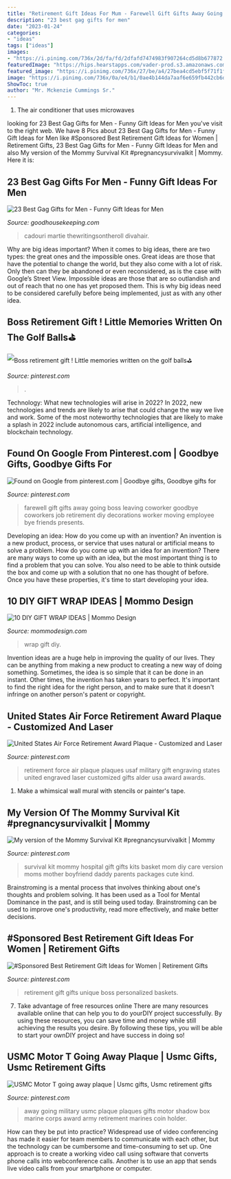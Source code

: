 ```yaml
---
title: "Retirement Gift Ideas For Mum - Farewell Gift Gifts Away Going Boss Leaving Coworker Goodbye Coworkers Job Retirement Diy Decorations Worker Moving Employee Bye Friends Presents"
description: "23 best gag gifts for men"
date: "2023-01-24"
categories:
- "ideas"
tags: ["ideas"]
images:
- "https://i.pinimg.com/736x/2d/fa/fd/2dfafd7474983f907264cd5d8b677872.jpg"
featuredImage: "https://hips.hearstapps.com/vader-prod.s3.amazonaws.com/1556552003-gag-gifts-for-men-thewritingsontheroll-official-retirement-papers-1556551984.jpg?crop=0.6662468513853904xw:1xh;center,top&amp;resize=480:*"
featured_image: "https://i.pinimg.com/736x/27/be/a4/27bea4cd5ebf5f71f1f1e41b1f59f690.jpg"
image: "https://i.pinimg.com/736x/0a/e4/b1/0ae4b144da7aaf6e659fb442cb6de040--retirement-parties-retirement-gifts.jpg"
ShowToc: true
author: "Mr. Mckenzie Cummings Sr."
---
```



1. The air conditioner that uses microwaves

	

		
looking for 23 Best Gag Gifts for Men - Funny Gift Ideas for Men you've visit to the right web. We have 8 Pics about 23 Best Gag Gifts for Men - Funny Gift Ideas for Men like #Sponsored Best Retirement Gift Ideas for Women | Retirement Gifts, 23 Best Gag Gifts for Men - Funny Gift Ideas for Men and also My version of the Mommy Survival Kit #pregnancysurvivalkit | Mommy. Here it is:
		
    
## 23 Best Gag Gifts For Men - Funny Gift Ideas For Men

<img loading=lazy src="https://hips.hearstapps.com/vader-prod.s3.amazonaws.com/1556552003-gag-gifts-for-men-thewritingsontheroll-official-retirement-papers-1556551984.jpg?crop=0.6662468513853904xw:1xh;center,top&amp;resize=480:*" onerror="this.onerror=null;this.src='https://tse4.mm.bing.net/th?id=OIP.MhRVVE0fzF2qWpfx3BooegHaHa&amp;pid=15.1';" alt="23 Best Gag Gifts for Men - Funny Gift Ideas for Men">

_Source: goodhousekeeping.com_

>cadouri martie thewritingsontheroll divahair. 

	

Why are big ideas important?
When it comes to big ideas, there are two types: the great ones and the impossible ones. Great ideas are those that have the potential to change the world, but they also come with a lot of risk. Only then can they be abandoned or even reconsidered, as is the case with Google’s Street View. Impossible ideas are those that are so outlandish and out of reach that no one has yet proposed them. This is why big ideas need to be considered carefully before being implemented, just as with any other idea.

    
## Boss Retirement Gift ! Little Memories Written On The Golf Balls⛳️

<img loading=lazy src="https://i.pinimg.com/736x/0a/e4/b1/0ae4b144da7aaf6e659fb442cb6de040--retirement-parties-retirement-gifts.jpg" onerror="this.onerror=null;this.src='https://tse2.mm.bing.net/th?id=OIP.-XQstZ--d5waOORJIWeh2wHaJ3&amp;pid=15.1';" alt="Boss retirement gift ! Little memories written on the golf balls⛳️">

_Source: pinterest.com_

>. 

	

Technology: What new technologies will arise in 2022?
In 2022, new technologies and trends are likely to arise that could change the way we live and work. Some of the most noteworthy technologies that are likely to make a splash in 2022 include autonomous cars, artificial intelligence, and blockchain technology.

    
## Found On Google From Pinterest.com | Goodbye Gifts, Goodbye Gifts For

<img loading=lazy src="https://i.pinimg.com/736x/27/be/a4/27bea4cd5ebf5f71f1f1e41b1f59f690.jpg" onerror="this.onerror=null;this.src='https://tse1.mm.bing.net/th?id=OIP.--oKrIx6pouKsREZ6ixogQHaJ3&amp;pid=15.1';" alt="Found on Google from pinterest.com | Goodbye gifts, Goodbye gifts for">

_Source: pinterest.com_

>farewell gift gifts away going boss leaving coworker goodbye coworkers job retirement diy decorations worker moving employee bye friends presents. 

	

Developing an idea: How do you come up with an invention?
An invention is a new product, process, or service that uses natural or artificial means to solve a problem. How do you come up with an idea for an invention? There are many ways to come up with an idea, but the most important thing is to find a problem that you can solve. You also need to be able to think outside the box and come up with a solution that no one has thought of before. Once you have these properties, it's time to start developing your idea.

    
## 10 DIY GIFT WRAP IDEAS | Mommo Design

<img loading=lazy src="http://www.mommodesign.com/sites/default/files/styles/full_width/public/images/gallery/1530/giftwrap4.jpg?itok=Y-um-7ds" onerror="this.onerror=null;this.src='https://tse1.mm.bing.net/th?id=OIP.jC3MpvjlW0Ef15du5e3KYgHaJP&amp;pid=15.1';" alt="10 DIY GIFT WRAP IDEAS | Mommo Design">

_Source: mommodesign.com_

>wrap gift diy. 

	

Invention ideas are a huge help in improving the quality of our lives. They can be anything from making a new product to creating a new way of doing something. Sometimes, the idea is so simple that it can be done in an instant. Other times, the invention has taken years to perfect. It's important to find the right idea for the right person, and to make sure that it doesn't infringe on another person's patent or copyright.

    
## United States Air Force Retirement Award Plaque - Customized And Laser

<img loading=lazy src="https://i.pinimg.com/736x/3e/38/fe/3e38fef2103fd0534826c69ca96a908d.jpg" onerror="this.onerror=null;this.src='https://tse1.mm.bing.net/th?id=OIP.C5nthzXYfbQzBC7RVgy5PAHaJ4&amp;pid=15.1';" alt="United States Air Force Retirement Award Plaque - Customized and Laser">

_Source: pinterest.com_

>retirement force air plaque plaques usaf military gift engraving states united engraved laser customized gifts alder usa award awards. 

	

1. Make a whimsical wall mural with stencils or painter's tape.

    
## My Version Of The Mommy Survival Kit #pregnancysurvivalkit | Mommy

<img loading=lazy src="https://i.pinimg.com/736x/d5/a2/75/d5a275b03b14aea1d0d11bc38d0b11f0.jpg" onerror="this.onerror=null;this.src='https://tse1.mm.bing.net/th?id=OIP.oekExu0D45PG5bjx30Gc9gHaJ6&amp;pid=15.1';" alt="My version of the Mommy Survival Kit #pregnancysurvivalkit | Mommy">

_Source: pinterest.com_

>survival kit mommy hospital gift gifts kits basket mom diy care version moms mother boyfriend daddy parents packages cute kind. 

	

Brainstroming is a mental process that involves thinking about one's thoughts and problem solving. It has been used as a Tool for Mental Dominance in the past, and is still being used today. Brainstroming can be used to improve one's productivity, read more effectively, and make better decisions.

    
## #Sponsored Best Retirement Gift Ideas For Women | Retirement Gifts

<img loading=lazy src="https://i.pinimg.com/736x/2d/fa/fd/2dfafd7474983f907264cd5d8b677872.jpg" onerror="this.onerror=null;this.src='https://tse2.mm.bing.net/th?id=OIP.P3-rcvwYscWlAUuRYXvwPgHaL2&amp;pid=15.1';" alt="#Sponsored Best Retirement Gift Ideas for Women | Retirement Gifts">

_Source: pinterest.com_

>retirement gift gifts unique boss personalized baskets. 

	

7) Take advantage of free resources online
There are many resources available online that can help you to do yourDIY project successfully. By using these resources, you can save time and money while still achieving the results you desire. By following these tips, you will be able to start your ownDIY project and have success in doing so!

    
## USMC Motor T Going Away Plaque | Usmc Gifts, Usmc Retirement Gifts

<img loading=lazy src="https://i.pinimg.com/736x/86/94/b3/8694b30fa972aed5517e3dd3645b277a--going-away-motors.jpg" onerror="this.onerror=null;this.src='https://tse4.mm.bing.net/th?id=OIP.7ZlL4wzB11d29r8vDmzjAgHaJx&amp;pid=15.1';" alt="USMC Motor T going away plaque | Usmc gifts, Usmc retirement gifts">

_Source: pinterest.com_

>away going military usmc plaque plaques gifts motor shadow box marine corps award army retirement marines coin holder. 

	

How can they be put into practice?
Widespread use of video conferencing has made it easier for team members to communicate with each other, but the technology can be cumbersome and time-consuming to set up. One approach is to create a working video call using software that converts phone calls into webconference calls. Another is to use an app that sends live video calls from your smartphone or computer.

